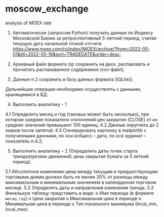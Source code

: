 # moscow_exchange
analysis of MOEX rate
1.	Автоматически (запросом Python)  получить данные по Индексу Московской Биржи за ретроспективный 5-летний период, считая текущую дату начальной точкой отсчета
https://www.moex.com/ru/index/IMOEX/archive/?from=2022-05-01&till=2022-05-16&sort=TRADEDATE&order=desc;

2.	Архивный файл формата zip сохранить на диск, распаковать и прочитать распакованное содержимое (csv-файл);

3.	Данные п.2 сохранить в базу данных формата SQLite3;

Дальнейшие операции необходимо осуществлять с данными, хранящимися в БД.

4.	Выполнить аналитику - 1

4.1	Определить месяц и год (таковых может быть несколько), при котором средние показатели отклонений цен закрытия (CLOSE) от их средних значений превышают 100 единиц;
4.2	Данные округлить до 2 знаков после запятой;
4.3	Сгенерировать картинку в matplotlib с полученными данными, по оси асбцисс – дата, по оси ординат – показатель п.4.2;

5.	Выполнить аналитику – 2 (Определить даты точек старта трендов(резких движений) цены закрытия бумаги за 5 летний период).

5.1	Абсолютное изменение цены между текущим и предшествующим торговыми днями должно быть не менее 20% от разницы между максимальным и минимальным значением в календарном торговом месяце.
5.2	Определить даты и направления изменения тренда.
5.3	Финальную таблицу представить в виде: 
o	Имя периода (в формате `месяц.год`)
o	Цена закрытия
o	Максимальная цена в периоде
o	Минимальная цена в периоде
o	Тип локального минимума (local_min, local_max)
